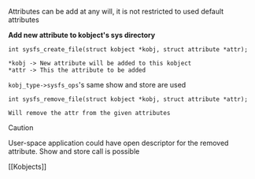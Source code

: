Attributes can be add at any will, it is not restricted to used default attributes

**Add new attribute to kobject's sys directory**  

`int sysfs_create_file(struct kobject *kobj, struct attribute *attr);`   

	*kobj -> New attribute will be added to this kobject  
	*attr -> This the attribute to be added  

`kobj_type->sysfs_ops`'s same show and store are used 

`int sysfs_remove_file(struct kobject *kobj, struct attribute *attr);`

	Will remove the attr from the given attributes

>[!caution]
>User-space application could have open descriptor for the removed attribute. Show and store call is possible

[[Kobjects]]
